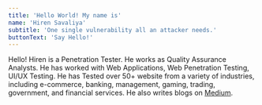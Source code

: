```yaml
---
title: 'Hello World! My name is'
name: 'Hiren Savaliya'
subtitle: 'One single vulnerability all an attacker needs.'
buttonText: 'Say Hello!'
---
```


Hello! Hiren is a Penetration Tester. He works as Quality Assurance Analysts. He has worked with Web Applications, Web Penetration Testing, UI/UX Testing. He has Tested over 50+ website from a variety of industries, including e-commerce, banking, management, gaming, trading, government, and financial services. He also writes blogs on [Medium](https://medium.com/@imhiren).
